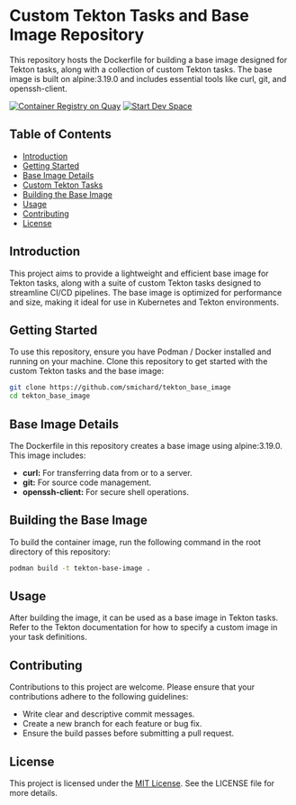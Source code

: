 # Custom Tekton Tasks and Base Image Repository

This repository hosts the Dockerfile for building a base image designed for Tekton tasks, along with a collection of custom Tekton tasks. The base image is built on alpine:3.19.0 and includes essential tools like curl, git, and openssh-client.

[![Container Registry on Quay](https://img.shields.io/badge/Quay-Container_Registry-46b9e5 "Container Registry on Quay")](https://quay.io/repository/michard/tekton_base_image)
[![Start Dev Space](https://www.eclipse.org/che/contribute.svg)](https://devspaces.apps.ocp.michard.cc#https://github.com/smichard/tekton_base_image)

## Table of Contents
- [Introduction](#introduction)
- [Getting Started](#getting-started)
- [Base Image Details](#base-image-details)
- [Custom Tekton Tasks](#custom-tekton-tasks)
- [Building the Base Image](#building-the-base-image)
- [Usage](#usage)
- [Contributing](#contributing)
- [License](#license)

## Introduction

This project aims to provide a lightweight and efficient base image for Tekton tasks, along with a suite of custom Tekton tasks designed to streamline CI/CD pipelines. The base image is optimized for performance and size, making it ideal for use in Kubernetes and Tekton environments.

## Getting Started

To use this repository, ensure you have Podman / Docker installed and running on your machine. Clone this repository to get started with the custom Tekton tasks and the base image:

```bash
git clone https://github.com/smichard/tekton_base_image
cd tekton_base_image
```

## Base Image Details

The Dockerfile in this repository creates a base image using alpine:3.19.0. This image includes:

- **curl:** For transferring data from or to a server.
- **git:** For source code management.
- **openssh-client:** For secure shell operations.


## Building the Base Image

To build the container image, run the following command in the root directory of this repository:

```bash
podman build -t tekton-base-image .
```

## Usage

After building the image, it can be used as a base image in Tekton tasks. Refer to the Tekton documentation for how to specify a custom image in your task definitions.

## Contributing
Contributions to this project are welcome. Please ensure that your contributions adhere to the following guidelines:

- Write clear and descriptive commit messages.
- Create a new branch for each feature or bug fix.
- Ensure the build passes before submitting a pull request.

## License

This project is licensed under the [MIT License](./LICENSE). See the LICENSE file for more details.
